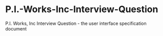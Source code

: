 # P.I.-Works-Inc-Interview-Question
P.I. Works, Inc Interview Question - the user interface specification document
